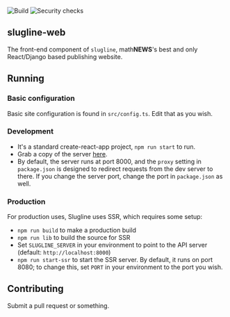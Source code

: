 ![Build](https://github.com/UWmathNEWS/slugline-web/workflows/Build/badge.svg)
![Security checks](https://github.com/UWmathNEWS/slugline-web/workflows/Security%20checks/badge.svg)

## slugline-web
The front-end component of `slugline`, math**NEWS**'s best and only React/Django based publishing website.

## Running

### Basic configuration

Basic site configuration is found in `src/config.ts`. Edit that as you wish.

### Development

- It's a standard create-react-app project, `npm run start` to run. 
- Grab a copy of the server [here](https://github.com/UWmathNEWS/slugline-api). 
- By default, the server runs at port 8000, and the `proxy` setting in `package.json` is designed to redirect requests from the dev server to there. If you change the server port, change the port in `package.json` as well.

### Production

For production uses, Slugline uses SSR, which requires some setup:

- `npm run build` to make a production build
- `npm run lib` to build the source for SSR
- Set `SLUGLINE_SERVER` in your environment to point to the API server (default: `http://localhost:8000`)
- `npm run start-ssr` to start the SSR server. By default, it runs on port 8080; to change this, set `PORT` in your
  environment to the port you wish.

## Contributing
Submit a pull request or something.
